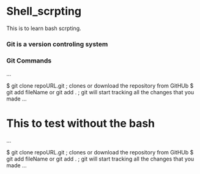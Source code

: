 # Shell_scrpting
This is to learn bash scrpting.

### Git is a version controling system 

### Git Commands 
...

$ git clone repoURL.git      ; clones or download the repository from GitHUb
$ git add fileName  or   git add .  ; git will start tracking all the changes that you made 
...

# This to test without the bash
...

$ git clone repoURL.git      ; clones or download the repository from GitHUb
$ git add fileName  or   git add .  ; git will start tracking all the changes that you made 
...